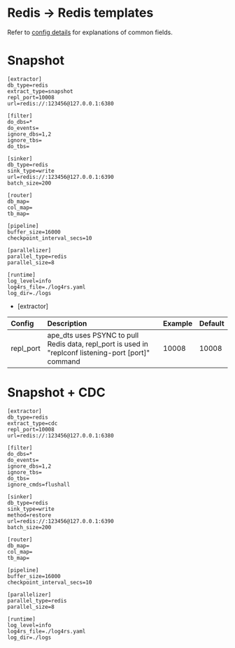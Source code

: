 # Redis -> Redis templates

Refer to [config details](/docs/en/config.md) for explanations of common fields.

# Snapshot
```
[extractor]
db_type=redis
extract_type=snapshot
repl_port=10008
url=redis://:123456@127.0.0.1:6380

[filter]
do_dbs=*
do_events=
ignore_dbs=1,2
ignore_tbs=
do_tbs=

[sinker]
db_type=redis
sink_type=write
url=redis://:123456@127.0.0.1:6390
batch_size=200

[router]
db_map=
col_map=
tb_map=

[pipeline]
buffer_size=16000
checkpoint_interval_secs=10

[parallelizer]
parallel_type=redis
parallel_size=8

[runtime]
log_level=info
log4rs_file=./log4rs.yaml
log_dir=./logs
```

- [extractor]

| Config | Description | Example | Default |
| :-------- | :-------- | :-------- | :-------- |
| repl_port | ape_dts uses PSYNC to pull Redis data, repl_port is used in "replconf listening-port [port]" command | 10008 | 10008 |

# Snapshot + CDC
```
[extractor]
db_type=redis
extract_type=cdc
repl_port=10008
url=redis://:123456@127.0.0.1:6380

[filter]
do_dbs=*
do_events=
ignore_dbs=1,2
ignore_tbs=
do_tbs=
ignore_cmds=flushall

[sinker]
db_type=redis
sink_type=write
method=restore
url=redis://:123456@127.0.0.1:6390
batch_size=200

[router]
db_map=
col_map=
tb_map=

[pipeline]
buffer_size=16000
checkpoint_interval_secs=10

[parallelizer]
parallel_type=redis
parallel_size=8

[runtime]
log_level=info
log4rs_file=./log4rs.yaml
log_dir=./logs
```